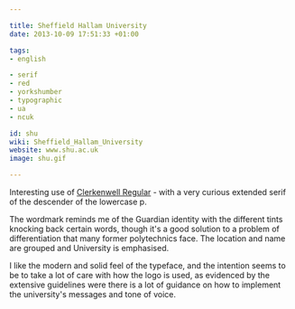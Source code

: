 ```yaml
---

title: Sheffield Hallam University
date: 2013-10-09 17:51:33 +01:00

tags:
- english

- serif
- red
- yorkshumber
- typographic
- ua
- ncuk

id: shu
wiki: Sheffield_Hallam_University
website: www.shu.ac.uk
image: shu.gif

---
```


Interesting use of <a href="http://www.fontsmith.com/fonts/fs-clerkenwell.cfm?tab=detail">Clerkenwell Regular</a> - with a very curious extended serif of the descender of the lowercase p.

The wordmark reminds me of the Guardian identity with the different tints knocking back certain words, though it's a good solution to a problem of differentiation that many former polytechnics face. The location and name are grouped and University is emphasised.

I like the modern and solid feel of the typeface, and the intention seems to be to take a lot of care with how the logo is used, as evidenced by the extensive guidelines were there is a lot of guidance on how to implement the university's messages and tone of voice.
